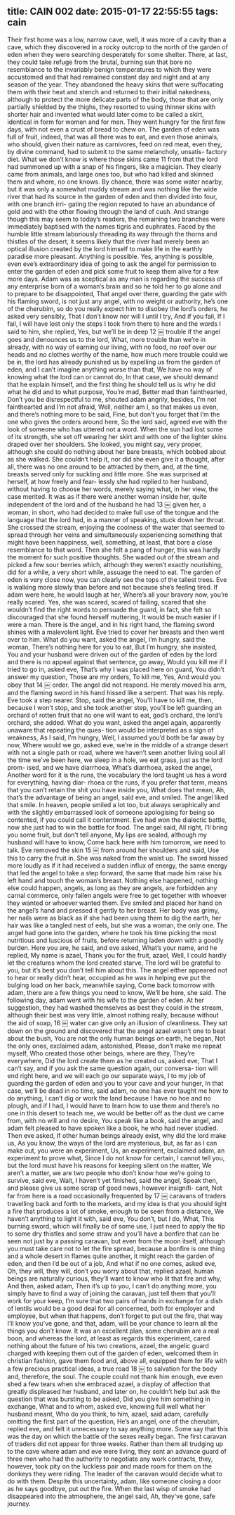 title: CAIN 002
date: 2015-01-17 22:55:55
tags: cain
---

Their first home was a low, narrow cave, well, it was more of a cavity than a cave, which they discovered in a rocky outcrop to the north of the garden of eden when they were searching desperately for some shelter. There, at last, they could take refuge from the brutal, burning sun that bore no resemblance to the invariably benign temperatures to which they were accustomed and that had remained constant day and night and at any season of the year. They abandoned the heavy skins that were suffocating them with their heat and stench and returned to their initial nakedness, although to protect the more delicate parts of the body, those that are only partially shielded by the thighs, they resorted to using thinner skins with shorter hair and invented what would later come to be called a skirt, identical in form for women and for men. They went hungry for the first few days, with not even a crust of bread to chew on. The garden of eden was full of fruit, indeed, that was all there was to eat, and even those animals, who should, given their nature as carnivores, feed on red meat, even they, by divine command, had to submit to the same melancholy, unsatis- factory diet. What we don’t know is where those skins came
11
from that the lord had summoned up with a snap of his fingers, like a magician. They clearly came from animals, and large ones too, but who had killed and skinned them and where, no one knows. By chance, there was some water nearby, but it was only a somewhat muddy stream and was nothing like the wide river that had its source in the garden of eden and then divided into four, with one branch irri- gating the region reputed to have an abundance of gold and with the other flowing through the land of cush. And strange though this may seem to today’s readers, the remaining two branches were immediately baptised with the names tigris and euphrates. Faced by the humble little stream laboriously threading its way through the thorns and thistles of the desert, it seems likely that the river had merely been an optical illusion created by the lord himself to make life in the earthly paradise more pleasant. Anything is possible. Yes, anything is possible, even eve’s extraordinary idea of going to ask the angel for permission to enter the garden of eden and pick some fruit to keep them alive for a few more days. Adam was as sceptical as any man is regarding the success of any enterprise born of a woman’s brain and so he told her to go alone and to prepare to be disappointed, That angel over there, guarding the gate with his flaming sword, is not just any angel, with no weight or authority, he’s one of the cherubim, so do you really expect him to disobey the lord’s orders, he asked very sensibly, That I don’t know nor will I until I try, And if you fail, If I fail, I will have lost only the steps I took from there to here and the words I said to him, she replied, Yes, but we’ll be in deep
12
￼
trouble if the angel goes and denounces us to the lord, What, more trouble than we’re in already, with no way of earning our living, with no food, no roof over our heads and no clothes worthy of the name, how much more trouble could we be in, the lord has already punished us by expelling us from the garden of eden, and I can’t imagine anything worse than that, We have no way of knowing what the lord can or cannot do, In that case, we should demand that he explain himself, and the first thing he should tell us is why he did what he did and to what purpose, You’re mad, Better mad than fainthearted, Don’t you be disrespectful to me, shouted adam angrily, besides, I’m not fainthearted and I’m not afraid, Well, neither am I, so that makes us even, and there’s nothing more to be said, Fine, but don’t you forget that I’m the one who gives the orders around here, So the lord said, agreed eve with the look of someone who has uttered not a word. When the sun had lost some of its strength, she set off wearing her skirt and with one of the lighter skins draped over her shoulders. She looked, you might say, very proper, although she could do nothing about her bare breasts, which bobbed about as she walked. She couldn’t help it, nor did she even give it a thought, after all, there was no one around to be attracted by them, and, at the time, breasts served only for suckling and little more. She was surprised at herself, at how freely and fear- lessly she had replied to her husband, without having to choose her words, merely saying what, in her view, the case merited. It was as if there were another woman inside her, quite independent of the lord and of the husband he had
13
￼
given her, a woman, in short, who had decided to make full use of the tongue and the language that the lord had, in a manner of speaking, stuck down her throat. She crossed the stream, enjoying the coolness of the water that seemed to spread through her veins and simultaneously experiencing something that might have been happiness, well, something, at least, that bore a close resemblance to that word. Then she felt a pang of hunger, this was hardly the moment for such positive thoughts. She waded out of the stream and picked a few sour berries which, although they weren’t exactly nourishing, did for a while, a very short while, assuage the need to eat. The garden of eden is very close now, you can clearly see the tops of the tallest trees. Eve is walking more slowly than before and not because she’s feeling tired. If adam were here, he would laugh at her, Where’s all your bravery now, you’re really scared. Yes, she was scared, scared of failing, scared that she wouldn’t find the right words to persuade the guard, in fact, she felt so discouraged that she found herself muttering, It would be much easier if I were a man. There is the angel, and in his right hand, the flaming sword shines with a malevolent light. Eve tried to cover her breasts and then went over to him. What do you want, asked the angel, I’m hungry, said the woman, There’s nothing here for you to eat, But I’m hungry, she insisted, You and your husband were driven out of the garden of eden by the lord and there is no appeal against that sentence, go away, Would you kill me if I tried to go in, asked eve, That’s why I was placed here on guard, You didn’t answer my question, Those are my orders, To kill me, Yes, And would you obey that
14
￼
order. The angel did not respond. He merely moved his arm, and the flaming sword in his hand hissed like a serpent. That was his reply. Eve took a step nearer. Stop, said the angel, You’ll have to kill me, then, because I won’t stop, and she took another step, you’ll be left guarding an orchard of rotten fruit that no one will want to eat, god’s orchard, the lord’s orchard, she added. What do you want, asked the angel again, apparently unaware that repeating the ques- tion would be interpreted as a sign of weakness, As I said, I’m hungry, Well, I assumed you’d both be far away by now, Where would we go, asked eve, we’re in the middle of a strange desert with not a single path or road, where we haven’t seen another living soul all the time we’ve been here, we sleep in a hole, we eat grass, just as the lord prom- ised, and we have diarrhoea, What’s diarrhoea, asked the angel, Another word for it is the runs, the vocabulary the lord taught us has a word for everything, having diar- rhoea or the runs, if you prefer that term, means that you can’t retain the shit you have inside you, What does that mean, Ah, that’s the advantage of being an angel, said eve, and smiled. The angel liked that smile. In heaven, people smiled a lot too, but always seraphically and with the slightly embarrassed look of someone apologising for being so contented, if you could call it contentment. Eve had won the dialectic battle, now she just had to win the battle for food. The angel said, All right, I’ll bring you some fruit, but don’t tell anyone, My lips are sealed, although my husband will have to know, Come back here with him tomorrow, we need to talk. Eve removed the skin
15
￼
from around her shoulders and said, Use this to carry the fruit in. She was naked from the waist up. The sword hissed more loudly as if it had received a sudden influx of energy, the same energy that led the angel to take a step forward, the same that made him raise his left hand and touch the woman’s breast. Nothing else happened, nothing else could happen, angels, as long as they are angels, are forbidden any carnal commerce, only fallen angels were free to get together with whoever they wanted or whoever wanted them. Eve smiled and placed her hand on the angel’s hand and pressed it gently to her breast. Her body was grimy, her nails were as black as if she had been using them to dig the earth, her hair was like a tangled nest of eels, but she was a woman, the only one. The angel had gone into the garden, where he took his time picking the most nutritious and luscious of fruits, before returning laden down with a goodly burden. Here you are, he said, and eve asked, What’s your name, and he replied, My name is azael, Thank you for the fruit, azael, Well, I could hardly let the creatures whom the lord created starve, The lord will be grateful to you, but it’s best you don’t tell him about this. The angel either appeared not to hear or really didn’t hear, occupied as he was in helping eve put the bulging load on her back, meanwhile saying, Come back tomorrow with adam, there are a few things you need to know, We’ll be here, she said.
The following day, adam went with his wife to the garden of eden. At her suggestion, they had washed themselves as best they could in the stream, although their best was very little, almost nothing really, because without the aid of soap,
16
￼
water can give only an illusion of cleanliness. They sat down on the ground and discovered that the angel azael wasn’t one to beat about the bush, You are not the only human beings on earth, he began, Not the only ones, exclaimed adam, astonished, Please, don’t make me repeat myself, Who created those other beings, where are they, They’re everywhere, Did the lord create them as he created us, asked eve, That I can’t say, and if you ask the same question again, our conversa- tion will end right here, and we will each go our separate ways, I to my job of guarding the garden of eden and you to your cave and your hunger, In that case, we’ll be dead in no time, said adam, no one has ever taught me how to do anything, I can’t dig or work the land because I have no hoe and no plough, and if I had, I would have to learn how to use them and there’s no one in this desert to teach me, we would be better off as the dust we came from, with no will and no desire, You speak like a book, said the angel, and adam felt pleased to have spoken like a book, he who had never studied. Then eve asked, If other human beings already exist, why did the lord make us, As you know, the ways of the lord are mysterious, but, as far as I can make out, you were an experiment, Us, an experiment, exclaimed adam, an experiment to prove what, Since I do not know for certain, I cannot tell you, but the lord must have his reasons for keeping silent on the matter, We aren’t a matter, we are two people who don’t know how we’re going to survive, said eve, Wait, I haven’t yet finished, said the angel, Speak then, and please give us some scrap of good news, however insignifi- cant, Not far from here is a road occasionally frequented by
17
￼
caravans of traders travelling back and forth to the markets, and my idea is that you should light a fire that produces a lot of smoke, enough to be seen from a distance, We haven’t anything to light it with, said eve, You don’t, but I do, What, This burning sword, which will finally be of some use, I just need to apply the tip to some dry thistles and some straw and you’ll have a bonfire that can be seen not just by a passing caravan, but even from the moon itself, although you must take care not to let the fire spread, because a bonfire is one thing and a whole desert in flames quite another, it might reach the garden of eden, and then I’d be out of a job, And what if no one comes, asked eve, Oh, they will, they will, don’t you worry about that, replied azael, human beings are naturally curious, they’ll want to know who lit that fire and why, And then, asked adam, Then it’s up to you, I can’t do anything more, you simply have to find a way of joining the caravan, just tell them that you’ll work for your keep, I’m sure that two pairs of hands in exchange for a dish of lentils would be a good deal for all concerned, both for employer and employee, but when that happens, don’t forget to put out the fire, that way I’ll know you’ve gone, and that, adam, will be your chance to learn all the things you don’t know. It was an excellent plan, some cherubim are a real boon, and whereas the lord, at least as regards this experiment, cared nothing about the future of his two creations, azael, the angelic guard charged with keeping them out of the garden of eden, welcomed them in christian fashion, gave them food and, above all, equipped them for life with a few precious practical ideas, a true road
18
￼
to salvation for the body and, therefore, the soul. The couple could not thank him enough, eve even shed a few tears when she embraced azael, a display of affection that greatly displeased her husband, and later on, he couldn’t help but ask the question that was bursting to be asked, Did you give him something in exchange, What and to whom, asked eve, knowing full well what her husband meant, Who do you think, to him, azael, said adam, carefully omitting the first part of the question, He’s an angel, one of the cherubim, replied eve, and felt it unnecessary to say anything more. Some say that this was the day on which the battle of the sexes really began. The first caravan of traders did not appear for three weeks. Rather than them all trudging up to the cave where adam and eve were living, they sent an advance guard of three men who had the authority to negotiate any work contracts, they, however, took pity on the luckless pair and made room for them on the donkeys they were riding. The leader of the caravan would decide what to do with them. Despite this uncertainty, adam, like someone closing a door as he says goodbye, put out the fire. When the last wisp of smoke had disappeared into the atmosphere, the angel said, Ah, they’ve gone, safe journey.
